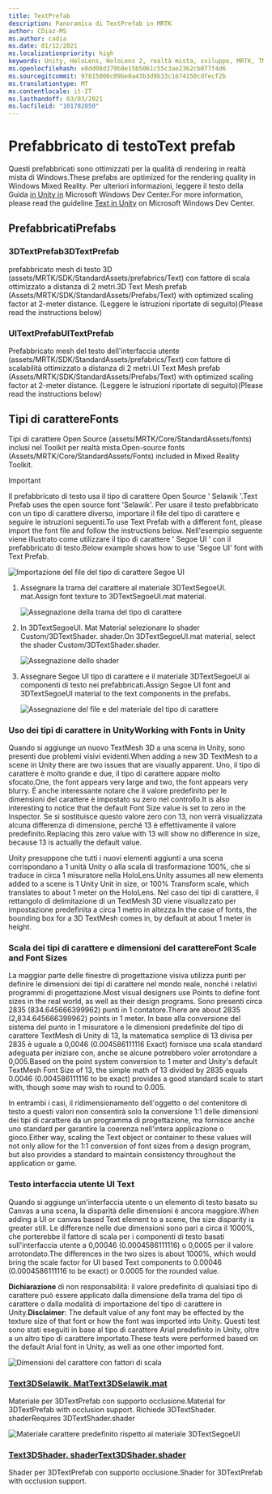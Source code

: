 ```yaml
---
title: TextPrefab
description: Panoramica di TextPrefab in MRTK
author: CDiaz-MS
ms.author: cadia
ms.date: 01/12/2021
ms.localizationpriority: high
keywords: Unity, HoloLens, HoloLens 2, realtà mista, sviluppo, MRTK, TMP,
ms.openlocfilehash: e0dd08d379b8e15b5061c55c3ae2362cb077f4d6
ms.sourcegitcommit: 97815006c09be0a43b3d9b33c1674150cdfecf2b
ms.translationtype: MT
ms.contentlocale: it-IT
ms.lasthandoff: 03/03/2021
ms.locfileid: "101782850"
---
```

# <a name="text-prefab"></a><span data-ttu-id="9daff-104">Prefabbricato di testo</span><span class="sxs-lookup"><span data-stu-id="9daff-104">Text prefab</span></span>

<span data-ttu-id="9daff-105">Questi prefabbricati sono ottimizzati per la qualità di rendering in realtà mista di Windows.</span><span class="sxs-lookup"><span data-stu-id="9daff-105">These prefabs are optimized for the rendering quality in Windows Mixed Reality.</span></span> <span data-ttu-id="9daff-106">Per ulteriori informazioni, leggere il testo della Guida [in Unity in](https://docs.microsoft.com/windows/mixed-reality/text-in-unity) Microsoft Windows Dev Center.</span><span class="sxs-lookup"><span data-stu-id="9daff-106">For more information, please read the guideline [Text in Unity](https://docs.microsoft.com/windows/mixed-reality/text-in-unity) on Microsoft Windows Dev Center.</span></span>

## <a name="prefabs"></a><span data-ttu-id="9daff-107">Prefabbricati</span><span class="sxs-lookup"><span data-stu-id="9daff-107">Prefabs</span></span>

### <a name="3dtextprefab"></a><span data-ttu-id="9daff-108">3DTextPrefab</span><span class="sxs-lookup"><span data-stu-id="9daff-108">3DTextPrefab</span></span>

<span data-ttu-id="9daff-109">prefabbricato mesh di testo 3D (assets/MRTK/SDK/StandardAssets/prefabrics/Text) con fattore di scala ottimizzato a distanza di 2 metri.</span><span class="sxs-lookup"><span data-stu-id="9daff-109">3D Text Mesh prefab (Assets/MRTK/SDK/StandardAssets/Prefabs/Text) with optimized scaling factor at 2-meter distance.</span></span> <span data-ttu-id="9daff-110">(Leggere le istruzioni riportate di seguito)</span><span class="sxs-lookup"><span data-stu-id="9daff-110">(Please read the instructions below)</span></span>

### <a name="uitextprefab"></a><span data-ttu-id="9daff-111">UITextPrefab</span><span class="sxs-lookup"><span data-stu-id="9daff-111">UITextPrefab</span></span>

<span data-ttu-id="9daff-112">Prefabbricato mesh del testo dell'interfaccia utente (assets/MRTK/SDK/StandardAssets/prefabrics/Text) con fattore di scalabilità ottimizzato a distanza di 2 metri.</span><span class="sxs-lookup"><span data-stu-id="9daff-112">UI Text Mesh prefab (Assets/MRTK/SDK/StandardAssets/Prefabs/Text) with optimized scaling factor at 2-meter distance.</span></span> <span data-ttu-id="9daff-113">(Leggere le istruzioni riportate di seguito)</span><span class="sxs-lookup"><span data-stu-id="9daff-113">(Please read the instructions below)</span></span>

## <a name="fonts"></a><span data-ttu-id="9daff-114">Tipi di carattere</span><span class="sxs-lookup"><span data-stu-id="9daff-114">Fonts</span></span>

<span data-ttu-id="9daff-115">Tipi di carattere Open Source (assets/MRTK/Core/StandardAssets/fonts) inclusi nel Toolkit per realtà mista.</span><span class="sxs-lookup"><span data-stu-id="9daff-115">Open-source fonts (Assets/MRTK/Core/StandardAssets/Fonts) included in Mixed Reality Toolkit.</span></span>

> [!IMPORTANT]
> <span data-ttu-id="9daff-116">Il prefabbricato di testo usa il tipo di carattere Open Source ' Selawik '.</span><span class="sxs-lookup"><span data-stu-id="9daff-116">Text Prefab uses the open source font 'Selawik'.</span></span> <span data-ttu-id="9daff-117">Per usare il testo prefabbricato con un tipo di carattere diverso, importare il file del tipo di carattere e seguire le istruzioni seguenti.</span><span class="sxs-lookup"><span data-stu-id="9daff-117">To use Text Prefab with a different font, please import the font file and follow the instructions below.</span></span> <span data-ttu-id="9daff-118">Nell'esempio seguente viene illustrato come utilizzare il tipo di carattere ' Segoe UI ' con il prefabbricato di testo.</span><span class="sxs-lookup"><span data-stu-id="9daff-118">Below example shows how to use 'Segoe UI' font with Text Prefab.</span></span>

![Importazione del file del tipo di carattere Segoe UI](images/text-prefab/TextPrefabInstructions01.png)

1. <span data-ttu-id="9daff-120">Assegnare la trama del carattere al materiale 3DTextSegoeUI. mat.</span><span class="sxs-lookup"><span data-stu-id="9daff-120">Assign font texture to 3DTextSegoeUI.mat material.</span></span>

    ![Assegnazione della trama del tipo di carattere](images/text-prefab/TextPrefabInstructions02.png)

1. <span data-ttu-id="9daff-122">In 3DTextSegoeUI. Mat Material selezionare lo shader Custom/3DTextShader. shader.</span><span class="sxs-lookup"><span data-stu-id="9daff-122">On 3DTextSegoeUI.mat material, select the shader Custom/3DTextShader.shader.</span></span>

    ![Assegnazione dello shader](images/text-prefab/TextPrefabInstructions03.png)

1. <span data-ttu-id="9daff-124">Assegnare Segoe UI tipo di carattere e il materiale 3DTextSegoeUI ai componenti di testo nei prefabbricati.</span><span class="sxs-lookup"><span data-stu-id="9daff-124">Assign Segoe UI font and 3DTextSegoeUI material to the text components in the prefabs.</span></span>

    ![Assegnazione del file e del materiale del tipo di carattere](images/text-prefab/TextPrefabInstructions04.png)

### <a name="working-with-fonts-in-unity"></a><span data-ttu-id="9daff-126">Uso dei tipi di carattere in Unity</span><span class="sxs-lookup"><span data-stu-id="9daff-126">Working with Fonts in Unity</span></span>

<span data-ttu-id="9daff-127">Quando si aggiunge un nuovo TextMesh 3D a una scena in Unity, sono presenti due problemi visivi evidenti.</span><span class="sxs-lookup"><span data-stu-id="9daff-127">When adding a new 3D TextMesh to a scene in Unity there are two issues that are visually apparent.</span></span> <span data-ttu-id="9daff-128">Uno, il tipo di carattere è molto grande e due, il tipo di carattere appare molto sfocato.</span><span class="sxs-lookup"><span data-stu-id="9daff-128">One, the font appears very large and two, the font appears very blurry.</span></span> <span data-ttu-id="9daff-129">È anche interessante notare che il valore predefinito per le dimensioni del carattere è impostato su zero nel controllo.</span><span class="sxs-lookup"><span data-stu-id="9daff-129">It is also interesting to notice that the default Font Size value is set to zero in the Inspector.</span></span> <span data-ttu-id="9daff-130">Se si sostituisce questo valore zero con 13, non verrà visualizzata alcuna differenza di dimensione, perché 13 è effettivamente il valore predefinito.</span><span class="sxs-lookup"><span data-stu-id="9daff-130">Replacing this zero value with 13 will show no difference in size, because 13 is actually the default value.</span></span>

<span data-ttu-id="9daff-131">Unity presuppone che tutti i nuovi elementi aggiunti a una scena corrispondano a 1 unità Unity o alla scala di trasformazione 100%, che si traduce in circa 1 misuratore nella HoloLens.</span><span class="sxs-lookup"><span data-stu-id="9daff-131">Unity assumes all new elements added to a scene is 1 Unity Unit in size, or 100%  Transform scale, which translates to about 1 meter on the HoloLens.</span></span> <span data-ttu-id="9daff-132">Nel caso dei tipi di carattere, il rettangolo di delimitazione di un TextMesh 3D viene visualizzato per impostazione predefinita a circa 1 metro in altezza.</span><span class="sxs-lookup"><span data-stu-id="9daff-132">In the case of fonts, the bounding box for a 3D TextMesh comes in, by default at about 1 meter in height.</span></span>

### <a name="font-scale-and-font-sizes"></a><span data-ttu-id="9daff-133">Scala dei tipi di carattere e dimensioni del carattere</span><span class="sxs-lookup"><span data-stu-id="9daff-133">Font Scale and Font Sizes</span></span>

<span data-ttu-id="9daff-134">La maggior parte delle finestre di progettazione visiva utilizza punti per definire le dimensioni dei tipi di carattere nel mondo reale, nonché i relativi programmi di progettazione.</span><span class="sxs-lookup"><span data-stu-id="9daff-134">Most visual designers use Points to define font sizes in the real world, as well as their design programs.</span></span> <span data-ttu-id="9daff-135">Sono presenti circa 2835 (834.645666399962) punti in 1 contatore.</span><span class="sxs-lookup"><span data-stu-id="9daff-135">There are about 2835 (2,834.645666399962) points in 1 meter.</span></span> <span data-ttu-id="9daff-136">In base alla conversione del sistema del punto in 1 misuratore e le dimensioni predefinite del tipo di carattere TextMesh di Unity di 13, la matematica semplice di 13 divisa per 2835 è uguale a 0,0046 (0.004586111116 Exact) fornisce una scala standard adeguata per iniziare con, anche se alcune potrebbero voler arrotondare a 0,005.</span><span class="sxs-lookup"><span data-stu-id="9daff-136">Based on the point system conversion to 1 meter and Unity's default TextMesh Font Size of 13, the simple math of 13 divided by 2835 equals 0.0046 (0.004586111116 to be exact) provides a good standard scale to start with, though some may wish to round to 0.005.</span></span>

<span data-ttu-id="9daff-137">In entrambi i casi, il ridimensionamento dell'oggetto o del contenitore di testo a questi valori non consentirà solo la conversione 1:1 delle dimensioni dei tipi di carattere da un programma di progettazione, ma fornisce anche uno standard per garantire la coerenza nell'intera applicazione o gioco.</span><span class="sxs-lookup"><span data-stu-id="9daff-137">Either way, scaling the Text object or container to these values will not only allow for the 1:1 conversion of font sizes from a design program, but also provides a standard to maintain consistency throughout the application or game.</span></span>

### <a name="ui-text"></a><span data-ttu-id="9daff-138">Testo interfaccia utente </span><span class="sxs-lookup"><span data-stu-id="9daff-138">UI Text</span></span>

<span data-ttu-id="9daff-139">Quando si aggiunge un'interfaccia utente o un elemento di testo basato su Canvas a una scena, la disparità delle dimensioni è ancora maggiore.</span><span class="sxs-lookup"><span data-stu-id="9daff-139">When adding a UI or canvas based Text element to a scene, the size disparity is greater still.</span></span> <span data-ttu-id="9daff-140">Le differenze nelle due dimensioni sono pari a circa il 1000%, che porterebbe il fattore di scala per i componenti di testo basati sull'interfaccia utente a 0,00046 (0.0004586111116) o 0,0005 per il valore arrotondato.</span><span class="sxs-lookup"><span data-stu-id="9daff-140">The differences in the two sizes is about 1000%, which would bring the scale factor for UI based Text components to 0.00046 (0.0004586111116 to be exact) or 0.0005 for the rounded value.</span></span>

<span data-ttu-id="9daff-141">**Dichiarazione** di non responsabilità: il valore predefinito di qualsiasi tipo di carattere può essere applicato dalla dimensione della trama del tipo di carattere o dalla modalità di importazione del tipo di carattere in Unity.</span><span class="sxs-lookup"><span data-stu-id="9daff-141">**Disclaimer**: The default value of any font may be effected by the texture size of that font or how the font was imported into Unity.</span></span> <span data-ttu-id="9daff-142">Questi test sono stati eseguiti in base al tipo di carattere Arial predefinito in Unity, oltre a un altro tipo di carattere importato.</span><span class="sxs-lookup"><span data-stu-id="9daff-142">These tests were performed based on the default Arial font in Unity, as well as one other imported font.</span></span>

![Dimensioni del carattere con fattori di scala](images/text-prefab/TextPrefabInstructions07.png)

### <a name="text3dselawikmat"></a>[<span data-ttu-id="9daff-144">Text3DSelawik. Mat</span><span class="sxs-lookup"><span data-stu-id="9daff-144">Text3DSelawik.mat</span></span>](https://github.com/microsoft/MixedRealityToolkit-Unity/blob/mrtk_development/Assets/MRTK/StandardAssets/Materials/)

<span data-ttu-id="9daff-145">Materiale per 3DTextPrefab con supporto occlusione.</span><span class="sxs-lookup"><span data-stu-id="9daff-145">Material for 3DTextPrefab with occlusion support.</span></span> <span data-ttu-id="9daff-146">Richiede 3DTextShader. shader</span><span class="sxs-lookup"><span data-stu-id="9daff-146">Requires 3DTextShader.shader</span></span>

![Materiale carattere predefinito rispetto al materiale 3DTextSegoeUI](images/text-prefab/TextPrefabInstructions06.png)

### <a name="text3dshadershader"></a>[<span data-ttu-id="9daff-148">Text3DShader. shader</span><span class="sxs-lookup"><span data-stu-id="9daff-148">Text3DShader.shader</span></span>](https://github.com/microsoft/MixedRealityToolkit-Unity/tree/mrtk_development/Assets/MRTK/StandardAssets/Shaders)

<span data-ttu-id="9daff-149">Shader per 3DTextPrefab con supporto occlusione.</span><span class="sxs-lookup"><span data-stu-id="9daff-149">Shader for 3DTextPrefab with occlusion support.</span></span>
